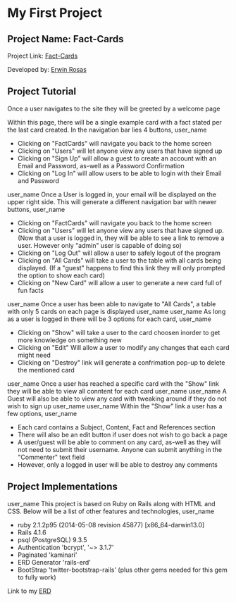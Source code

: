 # My First Project

## Project Name: Fact-Cards

Project Link: [Fact-Cards](https://fact-cards.herokuapp.com/)

Developed by: [Erwin Rosas](https://github.com/eerrad213)

## Project Tutorial

Once a user navigates to the site they will be greeted by a welcome page

Within this page, there will be a single example card with a fact stated per the last card created. In the navigation bar lies 4 buttons, user_name 
* Clicking on "FactCards" will navigate you back to the home screen
* Clicking on "Users" will let anyone view any users that have signed up
* Clicking on "Sign Up" will allow a guest to create an account with an Email and Password, as-well as a Password Confirmation
* Clicking on "Log In" will allow users to be able to login with their Email and Password

user_name Once a User is logged in, your email will be displayed on the upper right side. This will generate a different navigation bar with newer buttons, user_name
* Clicking on "FactCards" will navigate you back to the home screen
* Clicking on "Users" will let anyone view any users that have signed up. (Now that a user is logged in, they will be able to see a link to remove a user. However only "admin" user is capable of doing so)
* Clicking on "Log Out" will allow a user to safely logout of the program 
* Clicking on "All Cards" will take a user to the table with all cards being displayed. (If a "guest" happens to find this link they will only prompted the option to show each card)
* Clicking on "New Card" will allow a user to generate a new card full of fun facts

user_name Once a user has been able to navigate to "All Cards", a table with only 5 cards on each page is displayed user_name
user_name As long as a user is logged in there will be 3 options for each card, user_name
* Clicking on "Show" will take a user to the card choosen inorder to get more knowledge on something new
* Clicking on "Edit" Will allow a user to modify any changes that each card might need
* Clicking on "Destroy" link will generate a confrimation pop-up to delete the mentioned card 

user_name Once a user has reached a specific card with the "Show" link they will be able to view all conntent for each card user_name
user_name A Guest will also be able to view any card with tweaking around if they do not wish to sign up user_name
user_name Within the "Show" link a user has a few options, user_name
* Each card contains a Subject, Content, Fact and References section
* There will also be an edit button if user does not wish to go back a page 
* A user/guest will be able to comment on any card, as-well as they will not need to submit their username. Anyone can submit anything in the "Commenter" text field
* However, only a logged in user will be able to destroy any comments

## Project Implementations

user_name This project is based on Ruby on Rails along with HTML and CSS. Below will be a list of other features and technologies, user_name
* ruby 2.1.2p95 (2014-05-08 revision 45877) [x86_64-darwin13.0]
* Rails 4.1.6
* psql (PostgreSQL) 9.3.5
* Authentication 'bcrypt', '~> 3.1.7'
* Paginated 'kaminari'
* ERD Generator 'rails-erd'
* BootStrap 'twitter-bootstrap-rails' (plus other gems needed for this gem to fully work)

Link to my [ERD](https://github.com/eerrad213/fact-cards/blob/master/erd.pdf)
